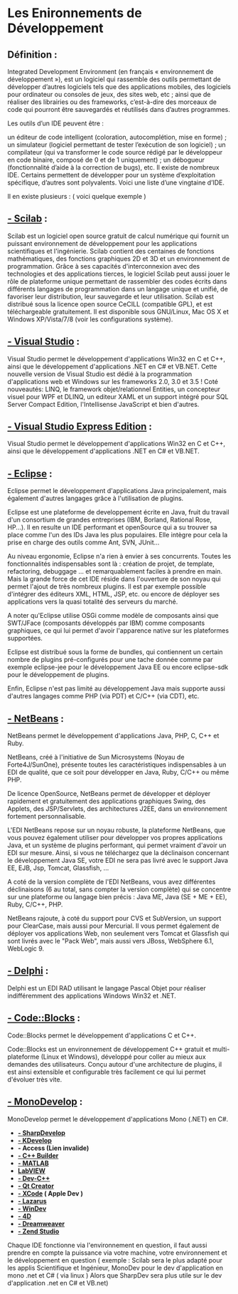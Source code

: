# **Les Enironnements de Développement**

## **Définition** : 
Integrated Development Environment (en français « environnement de développement »), est un logiciel qui rassemble des outils permettant de développer d’autres logiciels tels que des applications mobiles, des logiciels pour ordinateur ou consoles de jeux, des sites web, etc ; ainsi que de réaliser des librairies ou des frameworks, c’est-à-dire des morceaux de code qui pourront être sauvegardés et réutilisés dans d’autres programmes.

Les outils d’un IDE peuvent être :

un éditeur de code intelligent (coloration, autocomplétion, mise en forme) ;
un simulateur (logiciel permettant de tester l’exécution de son logiciel) ;
un compilateur (qui va transformer le code source rédigé par le développeur en code binaire, composé de 0 et de 1 uniquement) ;
un débogueur (fonctionnalité d’aide à la correction de bugs), etc.
Il existe de nombreux IDE. Certains permettent de développer pour un système d’exploitation spécifique, d’autres sont polyvalents. Voici une liste d’une vingtaine d’IDE.

Il en existe plusieurs : ( voici quelque exemple )


## **[- Scilab](https://www.scilab.org/)** :
 Scilab est un logiciel open source gratuit de calcul numérique qui fournit un puissant environnement de développement pour les applications scientifiques et l'ingénierie. Scilab contient des centaines de fonctions mathématiques, des fonctions graphiques 2D et 3D et un environnement de programmation. Grâce à ses capacités d'interconnexion avec des technologies et des applications tierces, le logiciel Scilab peut aussi jouer le rôle de plateforme unique permettant de rassembler des codes écrits dans différents langages de programmation dans un langage unique et unifié, de favoriser leur distribution, leur sauvegarde et leur utilisation. Scilab est distribué sous la licence open source CeCILL (compatible GPL), et est téléchargeable gratuitement. Il est disponible sous GNU/Linux, Mac OS X et Windows XP/Vista/7/8 (voir les configurations système).

## **[- Visual Studio](https://docs.microsoft.com/fr-fr/sql/sql-server/?redirectedfrom=MSDN&view=sql-server-ver15)** :
 Visual Studio permet le développement d'applications Win32 en C et C++, ainsi que le développement d'applications .NET en C# et VB.NET.
Cette nouvelle version de Visual Studio est dédié à la programmation d'applications web et Windows sur les frameworks 2.0, 3.0 et 3.5 ! Coté nouveautés: LINQ, le framework objet/relationnel Entities, un concepteur visuel pour WPF et DLINQ, un editeur XAML et un support intégré pour SQL Server Compact Edition, l'Intellisense JavaScript et bien d'autres.


## **[- Visual Studio Express Edition](https://visualstudio.microsoft.com/fr/vs/express/)** : 
Visual Studio permet le développement d'applications Win32 en C et C++, ainsi que le développement d'applications .NET en C# et VB.NET.


## **[- Eclipse](https://www.eclipse.org/)** :
 Eclipse permet le développement d'applications Java principalement, mais également d'autres langages grâce à l'utilisation de plugins.

Eclipse est une plateforme de developpement écrite en Java, fruit du travail d'un consortium de grandes entreprises (IBM, Borland, Rational Rose, HP...). Il en resulte un IDE performant et openSource qui a su trouver sa place comme l'un des IDs Java les plus populaires. Elle intègre pour cela la prise en charge des outils comme Ant, SVN, JUnit...

Au niveau ergonomie, Eclipse n'a rien à envier à ses concurrents. Toutes les fonctionnalités indispensables sont là : création de projet, de template, refactoring, debuggage ... et remarquablement faciles à prendre en main. Mais la grande force de cet IDE réside dans l'ouverture de son noyau qui permet l'ajout de très nombreux plugins. Il est par exemple possible d'intégrer des éditeurs XML, HTML, JSP, etc. ou encore de déployer ses applications vers la quasi totalité des serveurs du marché.

A noter qu'Eclipse utilise OSGi comme modèle de composants ainsi que SWT/JFace (composants développés par IBM) comme composants graphiques, ce qui lui permet d'avoir l'apparence native sur les plateformes supportées.

Eclipse est distribué sous la forme de bundles, qui contiennent un certain nombre de plugins pré-configurés pour une tache donnée comme par exemple eclipse-jee pour le développement Java EE ou encore eclipse-sdk pour le développement de plugins.

Enfin, Eclipse n'est pas limité au développement Java mais supporte aussi d'autres langages comme PHP (via PDT) et C/C++ (via CDT), etc.


## **[- NetBeans](https://netbeans.org/)** :
 NetBeans permet le développement d'applications Java, PHP, C, C++ et Ruby.

NetBeans, créé à l'initiative de Sun Microsystems (Noyau de Forte4J/SunOne), présente toutes les caractéristiques indispensables à un EDI de qualité, que ce soit pour développer en Java, Ruby, C/C++ ou même PHP.

De licence OpenSource, NetBeans permet de développer et déployer rapidement et gratuitement des applications graphiques Swing, des Applets, des JSP/Servlets, des architectures J2EE, dans un environnement fortement personnalisable.

L'EDI NetBeans repose sur un noyau robuste, la plateforme NetBeans, que vous pouvez également utiliser pour développer vos propres applications Java, et un système de plugins performant, qui permet vraiment d'avoir un EDI sur mesure. Ainsi, si vous ne téléchargez que la déclinaison concernant le développement Java SE, votre EDI ne sera pas livré avec le support Java EE, EJB, Jsp, Tomcat, Glassfish, ...

A coté de la version complète de l'EDI NetBeans, vous avez différentes déclinaisons (6 au total, sans compter la version complète) qui se concentre sur une plateforme ou langage bien précis : Java ME, Java (SE + ME + EE), Ruby, C/C++, PHP.

NetBeans rajoute, à coté du support pour CVS et SubVersion, un support pour ClearCase, mais aussi pour Mercurial. Il vous permet également de déployer vos applications Web, non seulement vers Tomcat et Glassfish qui sont livrés avec le "Pack Web", mais aussi vers JBoss, WebSphere 6.1, WebLogic 9.


## **[- Delphi](https://www.embarcadero.com/products/delphi)** :
 Delphi est un EDI RAD utilisant le langage Pascal Objet pour réaliser indifféremment des applications Windows Win32 et .NET.


## **[- Code::Blocks](http://www.codeblocks.org/)** : 
Code::Blocks permet le développement d'applications C et C++.

Code::Blocks est un environnement de développement C++ gratuit et multi-plateforme (Linux et Windows), développé pour coller au mieux aux demandes des utilisateurs. Conçu autour d'une architecture de plugins, il est ainsi extensible et configurable très facilement ce qui lui permet d'évoluer très vite.


## **[- MonoDevelop](https://www.monodevelop.com/)** :
 MonoDevelop permet le développement d'applications Mono (.NET) en C#.


- **[- SharpDevelop](https://github.com/icsharpcode)**
- **[- KDevelop](https://www.kdevelop.org/)**
- **- Access (Lien invalide)**
- **[- C++ Builder](https://www.embarcadero.com/products/cbuilder/)**
- **[- MATLAB](https://fr.mathworks.com/products/matlab.html)**
- **[LabVIEW](http://www.ni.com/fr-fr/shop/labview.html)**
- **[- Dev-C++](http://www.bloodshed.net/devcpp.html)**
- **[- Qt Creator](https://www.qt.io/download)**
- **[- XCode](https://developer.apple.com/) ( Apple Dev )**
- **[- Lazarus](https://sourceforge.net/projects/lazarus/)**
- **[- WinDev](https://www.pcsoft.fr/windev/index.html)**
- **[- 4D](https://us.4d.com/)**
- **[- Dreamweaver](https://www.adobe.com/fr/products/dreamweaver.html)**
- **[- Zend Studio](https://www.zend.com/)**

Chaque IDE fonctionne via l'environnement en question, il faut aussi prendre en compte la puissance via votre machine, votre environnement et le développement en question ( exemple : Scilab sera le plus adapté pour les applis Scientifique et Ingénieur, MonoDev pour le dev d'application en mono  .net et C# ( via linux ) Alors que SharpDev sera plus utile sur le dev d'application .net en C# et VB.net)



